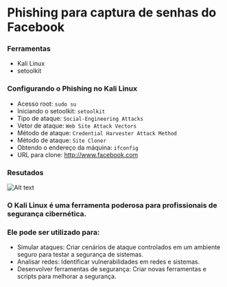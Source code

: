 # Phishing para captura de senhas do Facebook

### Ferramentas

- Kali Linux
- setoolkit

### Configurando o Phishing no Kali Linux

- Acesso root: ``` sudo su ```
- Iniciando o setoolkit: ``` setoolkit ```
- Tipo de ataque: ``` Social-Engineering Attacks ```
- Vetor de ataque: ``` Web Site Attack Vectors ```
- Método de ataque: ```Credential Harvester Attack Method ```
- Método de ataque: ``` Site Cloner ```
- Obtendo o endereço da máquina: ``` ifconfig ```
- URL para clone: http://www.facebook.com

### Resutados

![Alt text](./passwd.png "Optional title")

### O Kali Linux é uma ferramenta poderosa para profissionais de segurança cibernética. 

### Ele pode ser utilizado para:

- Simular ataques: Criar cenários de ataque controlados em um ambiente seguro para testar a segurança de sistemas.
- Analisar redes: Identificar vulnerabilidades em redes e sistemas.
- Desenvolver ferramentas de segurança: Criar novas ferramentas e scripts para melhorar a segurança.
